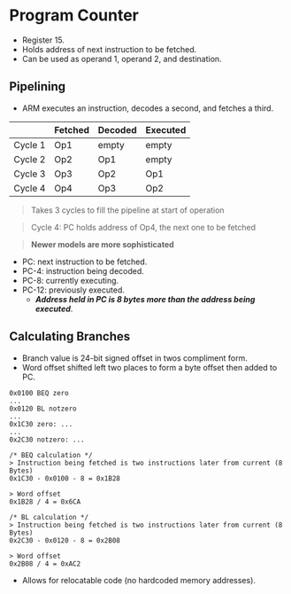 <!--
  Author:  @NE- https://github.com/NE-
  Date:    2023 June 19
  Purpose: Program counter notes for 32-bit ARM assembly
-->

# Program Counter
- Register 15.
- Holds address of next instruction to be fetched.
- Can be used as operand 1, operand 2, and destination.

## Pipelining
- ARM executes an instruction, decodes a second, and fetches a third.

|  | Fetched | Decoded | Executed |
|--|---------|---------|----------|
| Cycle 1 | Op1 | empty | empty |
| Cycle 2 | Op2 | Op1 | empty |
| Cycle 3 | Op3 | Op2 | Op1 |
| Cycle 4 | Op4 | Op3 | Op2 |
> Takes 3 cycles to fill the pipeline at start of operation

> Cycle 4: PC holds address of Op4, the next one to be fetched

> **Newer models are more sophisticated**

- PC: next instruction to be fetched.
- PC-4: instruction being decoded.
- PC-8: currently executing.
- PC-12: previously executed.
  - ***Address held in PC is 8 bytes more than the address being executed***.

## Calculating Branches
- Branch value is 24-bit signed offset in twos compliment form.
- Word offset shifted left two places to form a byte offset then added to PC.
```arm
0x0100 BEQ zero
...
0x0120 BL notzero
...
0x1C30 zero: ...
...
0x2C30 notzero: ...

/* BEQ calculation */
> Instruction being fetched is two instructions later from current (8 Bytes)
0x1C30 - 0x0100 - 8 = 0x1B28

> Word offset
0x1B28 / 4 = 0x6CA

/* BL calculation */
> Instruction being fetched is two instructions later from current (8 Bytes)
0x2C30 - 0x0120 - 8 = 0x2B08

> Word offset
0x2B08 / 4 = 0xAC2
```
- Allows for relocatable code (no hardcoded memory addresses).
